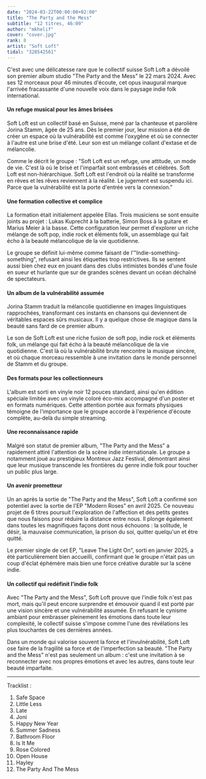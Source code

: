 ```yaml
---
date: "2024-03-22T00:00:00+02:00"
title: "The Party and the Mess"
subtitle: "12 titres, 46:09"
author: "mkhelif"
cover: "cover.jpg"
rank: 8
artist: "Soft Loft"
tidal: "328542561"
---
```


C'est avec une délicatesse rare que le collectif suisse Soft Loft a dévoilé son premier album studio "The Party and the
Mess" le 22 mars 2024. Avec ses 12 morceaux pour 46 minutes d'écoute, cet opus inaugural marque l'arrivée fracassante
d'une nouvelle voix dans le paysage indie folk international.

#### Un refuge musical pour les âmes brisées

Soft Loft est un collectif basé en Suisse, mené par la chanteuse et parolière Jorina Stamm, âgée de 25 ans. Dès le
premier jour, leur mission a été de créer un espace où la vulnérabilité est comme l'oxygène et où se connecter à l'autre
est une brise d'été. Leur son est un mélange collant d'extase et de mélancolie.

Comme le décrit le groupe : "Soft Loft est un refuge, une attitude, un mode de vie. C'est là où le brisé et l'imparfait
sont embrassés et célébrés. Soft Loft est non-hiérarchique. Soft Loft est l'endroit où la réalité se transforme en rêves
et les rêves reviennent à la réalité. Le jugement est suspendu ici. Parce que la vulnérabilité est la porte d'entrée
vers la connexion."

#### Une formation collective et complice

La formation était initialement appelée Ellas. Trois musiciens se sont ensuite joints au projet : Lukas Kuprecht à la
batterie, Simon Boss à la guitare et Marius Meier à la basse. Cette configuration leur permet d'explorer un riche
mélange de soft pop, indie rock et éléments folk, un assemblage qui fait écho à la beauté mélancolique de la vie
quotidienne.

Le groupe se définit lui-même comme faisant de l'"Indie-something-something", refusant ainsi les étiquettes trop
restrictives. Ils se sentent aussi bien chez eux en jouant dans des clubs intimistes bondés d'une foule en sueur et
hurlante que sur de grandes scènes devant un océan déchaîné de spectateurs.

#### Un album de la vulnérabilité assumée

Jorina Stamm traduit la mélancolie quotidienne en images linguistiques rapprochées, transformant ces instants en
chansons qui deviennent de véritables espaces sûrs musicaux. Il y a quelque chose de magique dans la beauté sans fard de
ce premier album.

Le son de Soft Loft est une riche fusion de soft pop, indie rock et éléments folk, un mélange qui fait écho à la beauté
mélancolique de la vie quotidienne. C'est là où la vulnérabilité brute rencontre la musique sincère, et où chaque
morceau ressemble à une invitation dans le monde personnel de Stamm et du groupe.

#### Des formats pour les collectionneurs

L'album est sorti en vinyle noir 12 pouces standard, ainsi qu'en édition spéciale limitée avec un vinyle coloré éco-mix
accompagné d'un poster et en formats numériques. Cette attention portée aux formats physiques témoigne de l'importance
que le groupe accorde à l'expérience d'écoute complète, au-delà du simple streaming.

#### Une reconnaissance rapide

Malgré son statut de premier album, "The Party and the Mess" a rapidement attiré l'attention de la scène indie
internationale. Le groupe a notamment joué au prestigieux Montreux Jazz Festival, démontrant ainsi que leur musique
transcende les frontières du genre indie folk pour toucher un public plus large.

#### Un avenir prometteur

Un an après la sortie de "The Party and the Mess", Soft Loft a confirmé son potentiel avec la sortie de l'EP "Modern
Roses" en avril 2025. Ce nouveau projet de 6 titres poursuit l'exploration de l'affection et des petits gestes que nous
faisons pour réduire la distance entre nous. Il plonge également dans toutes les magnifiques façons dont nous échouons :
la solitude, le désir, la mauvaise communication, la prison du soi, quitter quelqu'un et être quitté.

Le premier single de cet EP, "Leave The Light On", sorti en janvier 2025, a été particulièrement bien accueilli,
confirmant que le groupe n'était pas un coup d'éclat éphémère mais bien une force créative durable sur la scène indie.

#### Un collectif qui redéfinit l'indie folk

Avec "The Party and the Mess", Soft Loft prouve que l'indie folk n'est pas mort, mais qu'il peut encore surprendre et
émouvoir quand il est porté par une vision sincère et une vulnérabilité assumée. En refusant le cynisme ambiant pour
embrasser pleinement les émotions dans toute leur complexité, le collectif suisse s'impose comme l'une des révélations
les plus touchantes de ces dernières années.

Dans un monde qui valorise souvent la force et l'invulnérabilité, Soft Loft ose faire de la fragilité sa force et de
l'imperfection sa beauté. "The Party and the Mess" n'est pas seulement un album : c'est une invitation à se reconnecter
avec nos propres émotions et avec les autres, dans toute leur beauté imparfaite.

---

Tracklist :

01. Safe Space
02. Little Less
03. Late
04. Joni
05. Happy New Year
06. Summer Sadness
07. Bathroom Floor
08. Is It Me
09. Rose Colored
10. Open House
11. Hayley
12. The Party And The Mess
